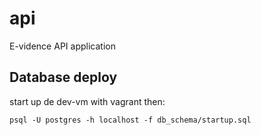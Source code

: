 # api
E-vidence API application


## Database deploy

start up de dev-vm with vagrant then:
```
psql -U postgres -h localhost -f db_schema/startup.sql
```
